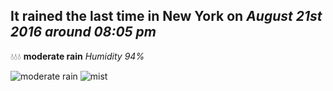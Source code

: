 ## It rained the last time in New York on *August 21st 2016 around 08:05 pm*
💧💧💧  **moderate rain** *Humidity 94%*

![moderate rain](http://openweathermap.org/img/w/10n.png) ![mist](http://openweathermap.org/img/w/50n.png)

